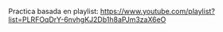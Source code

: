 Practica basada en playlist: https://www.youtube.com/playlist?list=PLRFOqDrY-6nvhgKJ2Db1h8aPJm3zaX6eO
